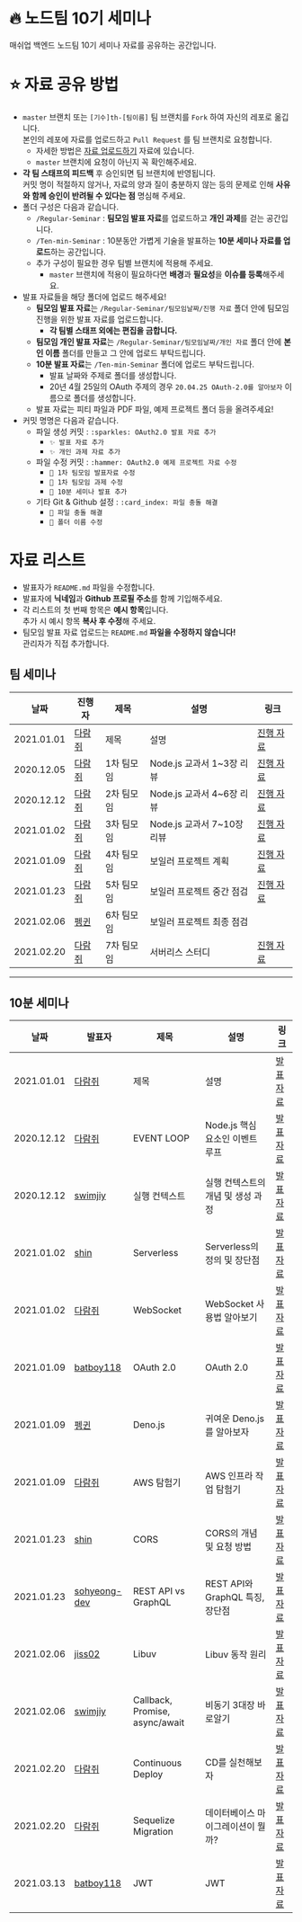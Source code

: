 # 🔥 노드팀 10기 세미나
매쉬업 백엔드 노드팀 10기 세미나 자료를 공유하는 공간입니다.

# ⭐️ 자료 공유 방법
* `master` 브랜치 또는 `[기수]th-[팀이름]` 팀 브랜치를 `Fork` 하여  자신의 레포로 옮깁니다.  
본인의 레포에 자료를 업로드하고 `Pull Request` 를 팀 브랜치로 요청합니다.
  * 자세한 방법은 [자료 업로드하기](../docs/from%20FORK%20to%20PR.md) 자료에 있습니다.
  * `master` 브랜치에 요청이 아닌지 꼭 확인해주세요.
* **각 팀 스태프의 피드백** 후 승인되면 팀 브랜치에 반영됩니다.  
  커밋 명이 적절하지 않거나, 자료의 양과 질이 충분하지 않는 등의 문제로 인해 **사유와 함께 승인이 반려될 수 있다는 점** 명심해 주세요.
* 폴더 구성은 다음과 같습니다.
  * `/Regular-Seminar` : **팀모임 발표 자료**를 업로드하고 **개인 과제**를 걷는 공간입니다.
  * `/Ten-min-Seminar` : 10분동안 가볍게 기술을 발표하는 **10분 세미나 자료를 업로드**하는 공간입니다.
  * 추가 구성이 필요한 경우 팀별 브랜치에 적용해 주세요.
    * `master` 브랜치에 적용이 필요하다면 **배경**과 **필요성**을 **이슈를 등록**해주세요.
* 발표 자료들을 해당 폴더에 업로드 해주세요!
  * **팀모임 발표 자료**는 `/Regular-Seminar/팀모임날짜/진행 자료` 폴더 안에 팀모임 진행을 위한 발표 자료를 업로드합니다.
    * **각 팀별 스태프 외에는 편집을 금합니다.**
  * **팀모임 개인 발표 자료**는 `/Regular-Seminar/팀모임날짜/개인 자료` 폴더 안에 **본인 이름** 폴더를 만들고 그 안에 업로드 부탁드립니다.
  * **10분 발표 자료**는 `/Ten-min-Seminar` 폴더에 업로드 부탁드립니다.
    * 발표 날짜와 주제로 폴더를 생성합니다.
    * 20년 4월 25일의 OAuth 주제의 경우 `20.04.25 OAuth-2.0를 알아보자` 이름으로 폴더를 생성합니다.
  * 발표 자료는 피티 파일과 PDF 파일, 예제 프로젝트 폴더 등을 올려주세요!
* 커밋 명명은 다음과 같습니다.
  * 파일 생성 커밋 : `:sparkles: OAuth2.0 발표 자료 추가`
    * `✨ 발표 자료 추가`
    * `✨ 개인 과제 자료 추가`
  * 파일 수정 커밋 : `:hammer: OAuth2.0 예제 프로젝트 자료 수정`
    * `🔨 1차 팀모임 발표자료 수정`
    * `🔨 1차 팀모임 과제 수정`
    * `🔨 10분 세미나 발표 추가`
  * 기타 Git & Github 설정 : `:card_index: 파일 충돌 해결`
    * `📇 파일 충돌 해결`
    * `📇 폴더 이름 수정`

# 자료 리스트

* 발표자가 `README.md` 파일을 수정합니다.
* 발표자에 **닉네임**과 **Github 프로필 주소**를 함께 기입해주세요.
* 각 리스트의 첫 번째 항목은 **예시 항목**입니다.  
추가 시 예시 항목 **복사 후 수정**해 주세요.
* 팀모임 발표 자료 업로드는 `README.md` **파일을 수정하지 않습니다!**  
관리자가 직접 추가합니다.

## 팀 세미나
|날짜|진행자|제목|설명|링크|
|---|---|---|---|---|
|2021.01.01|[다람쥐](https://github.com/kor-Chipmunk)|제목|설명|[진행 자료](./Regular-Seminar)|
|2020.12.05|[다람쥐](https://github.com/kor-Chipmunk)|1차 팀모임|Node.js 교과서 1~3장 리뷰|[진행 자료](./Regular-Seminar/20.12.05%201차%20팀모임/진행%20자료/매쉬업노드팀1차모임.pdf)|
|2020.12.12|[다람쥐](https://github.com/kor-Chipmunk)|2차 팀모임|Node.js 교과서 4~6장 리뷰|[진행 자료](./Regular-Seminar/20.12.12%202차%20팀모임/진행%20자료/매쉬업노드팀2차모임.pdf)|
|2021.01.02|[다람쥐](https://github.com/kor-Chipmunk)|3차 팀모임|Node.js 교과서 7~10장 리뷰|[진행 자료](./Regular-Seminar/21.01.02%203차%20팀모임/진행%20자료/매쉬업노드팀3차모임.pdf)|
|2021.01.09|[다람쥐](https://github.com/kor-Chipmunk)|4차 팀모임|보일러 프로젝트 계획|[진행 자료](./Regular-Seminar/21.01.09%204차%20팀모임/진행%20자료/매쉬업노드팀4차모임.pdf)|
|2021.01.23|[다람쥐](https://github.com/kor-Chipmunk)|5차 팀모임|보일러 프로젝트 중간 점검|[진행 자료](./Regular-Seminar/21.01.23%205차%20팀모임/진행%20자료/매쉬업노드팀5차모임.pdf)|
|2021.02.06|[펭귄](https://github.com/pengin7384)|6차 팀모임|보일러 프로젝트 최종 점검||
|2021.02.20|[다람쥐](https://github.com/kor-Chipmunk)|7차 팀모임|서버리스 스터디|[진행 자료](./Regular-Seminar/21.02.20%207차%20팀모임/진행%20자료/매쉬업노드팀7차모임.pdf)|

---

## 10분 세미나
|날짜|발표자|제목|설명|링크|
|---|---|---|---|---|
|2021.01.01|[다람쥐](https://github.com/kor-Chipmunk)|제목|설명|[발표 자료](./Ten-min-Seminar)|
|2020.12.12|[다람쥐](https://github.com/kor-Chipmunk)|EVENT LOOP|Node.js 핵심 요소인 이벤트 루프|[발표 자료](./Ten-min-Seminar/20.12.12%20EVENTLOOP/EVENT%20LOOP.pdf)|
|2020.12.12|[swimjiy](https://github.com/swimjiy)|실행 컨텍스트|실행 컨텍스트의 개념 및 생성 과정|[발표 자료](./Ten-min-Seminar/20.12.12%20EXECUTION%20CONTEXT/EXECUTION%20CONTEXT.pdf)|
|2021.01.02|[shin](https://github.com/nari1021)|Serverless|Serverless의 정의 및 장단점|[발표 자료](./Ten-min-Seminar/21.01.02%20Serverless/Serverless.pdf)|
|2021.01.02|[다람쥐](https://github.com/kor-Chipmunk)|WebSocket|WebSocket 사용법 알아보기|[발표 자료](./Ten-min-Seminar/21.01.02%20WebSocket/Web%20Socket.pdf)|
|2021.01.09|[batboy118](https://github.com/batboy118)|OAuth 2.0|OAuth 2.0|[발표 자료](./Ten-min-Seminar/21.01.09%20OAuth2.0/OAuth2.0.pdf)|
|2021.01.09|[펭귄](https://github.com/pengin7384)|Deno.js|귀여운 Deno.js 를 알아보자|[발표 자료](./Ten-min-Seminar/21.01.09%20Denojs/Deno.js.pdf)
|2021.01.09|[다람쥐](https://github.com/kor-Chipmunk)|AWS 탐험기|AWS 인프라 작업 탐험기|[발표 자료](./Ten-min-Seminar/21.01.09%20AWS%20탐험기/AWS%20탐험기.pdf)|
|2021.01.23|[shin](https://github.com/nari1021)|CORS|CORS의 개념 및 요청 방법|[발표 자료](./Ten-min-Seminar/21.01.23%20CORS/CORS.pdf)|
|2021.01.23|[sohyeong-dev](https://github.com/sohyeong-dev)|REST API vs GraphQL|REST API와 GraphQL 특징, 장단점|[발표 자료](.//Ten-min-Seminar/21.01.23%20REST%20API%20vs%20GraphQL/REST%20API%20vs%20GraphQL.pdf)|
|2021.02.06|[jiss02](https://github.com/jiss02)|Libuv|Libuv 동작 원리|[발표 자료](./Ten-min-Seminar/21.02.06%20Libuv/libuv.pdf)|
|2021.02.06|[swimjiy](https://github.com/swimjiy)|Callback, Promise, async/await|비동기 3대장 바로알기|[발표 자료](./Ten-min-Seminar/21.02.06%20Callback/Callback.pdf)|
|2021.02.20|[다람쥐](https://github.com/kor-Chipmunk)|Continuous Deploy|CD를 실천해보자|[발표 자료](./Ten-min-Seminar/21.02.20%20Continuous%20Deploy/Continuous%20Deployment.pdf)|
|2021.02.20|[다람쥐](https://github.com/kor-Chipmunk)|Sequelize Migration|데이터베이스 마이그레이션이 뭘까?|[발표 자료](./Ten-min-Seminar/21.02.20%20Sequelize%20Migration/Sequelize%20Migration.pdf)|
|2021.03.13|[batboy118](https://github.com/batboy118)|JWT|JWT|[발표 자료](./Ten-min-Seminar/21.03.13%20JWT/JWT.pdf)|
